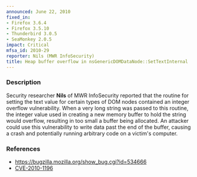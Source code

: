 ```yaml
---
announced: June 22, 2010
fixed_in:
- Firefox 3.6.4
- Firefox 3.5.10
- Thunderbird 3.0.5
- SeaMonkey 2.0.5
impact: Critical
mfsa_id: 2010-29
reporter: Nils (MWR InfoSecurity)
title: Heap buffer overflow in nsGenericDOMDataNode::SetTextInternal
---
```


<h3>Description</h3>

<p>Security researcher <strong>Nils</strong> of MWR InfoSecurity
reported that the routine for setting the text value for certain types
of DOM nodes contained an integer overflow vulnerability.  When a very
long string was passed to this routine, the integer value used in
creating a new memory buffer to hold the string would overflow,
resulting in too small a buffer being allocated.  An attacker could
use this vulnerability to write data past the end of the buffer,
causing a crash and potentially running arbitrary code on a victim's
computer.</p>

<h3>References</h3>

<ul>
  <li><a href="https://bugzilla.mozilla.org/show_bug.cgi?id=534666">https://bugzilla.mozilla.org/show_bug.cgi?id=534666</a></li>
  <li><a class="ex-ref" href="http://cve.mitre.org/cgi-bin/cvename.cgi?name=CVE-2010-1196">CVE-2010-1196</a></li>
</ul>




